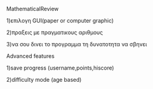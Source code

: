 ﻿MathematicalReview

1)επιλογη GUI(paper or computer graphic)

2)πραξεις με πραγματικους αριθμους

3)να σου δινει το προγραμμα τη δυνατοτητα να σβηνει
  

Advanced features

1)save progress (username,points,hiscore)

2)difficulty mode (age based)



